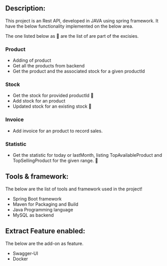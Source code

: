 ## Description:
This project is an Rest API, developed in JAVA using spring framework. It have the below functionality implemented on the below area.

The one listed below as :pushpin: are the list of are part of the excisies.

### Product
* Adding of product
* Get all the products from backend
* Get the product and the associated stock for a given productId

### Stock
* Get the stock for provided productId :pushpin:
* Add stock for an product
* Updated stock for an existing stock :pushpin:

### Invoice
* Add invoice for an product to record sales.

### Statistic
* Get the statistic for today or lastMonth, listing TopAvailableProduct and TopSellingProduct for the given range. :pushpin:

## Tools & framework:
The below are the list of tools and framework used in the project!
* Spring Boot framework
* Maven for Packaging and Build
* Java Programming language
* MySQL as backend

## Extract Feature enabled:
The below are the add-on as feature.
* Swagger-UI
* Docker
